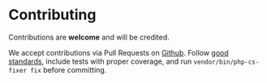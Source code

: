 # Contributing

Contributions are **welcome** and will be credited.

We accept contributions via Pull Requests on [Github](https://github.com/omines/datatables-bundle).
Follow [good standards](http://www.phptherightway.com/), include tests with proper coverage, and run
`vendor/bin/php-cs-fixer fix` before committing.
